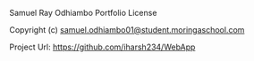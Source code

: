 Samuel Ray Odhiambo Portfolio License

Copyright (c) samuel.odhiambo01@student.moringaschool.com

Project Url: https://github.com/iharsh234/WebApp
